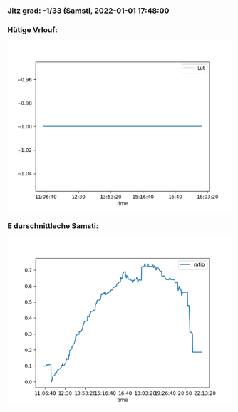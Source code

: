 ### Jitz grad: -1/33 (Samsti, 2022-01-01 17:48:00

### Hütige Vrlouf:
![Graph](Today.png)

### E durschnittleche Samsti:
![Graph](Samsti.png)